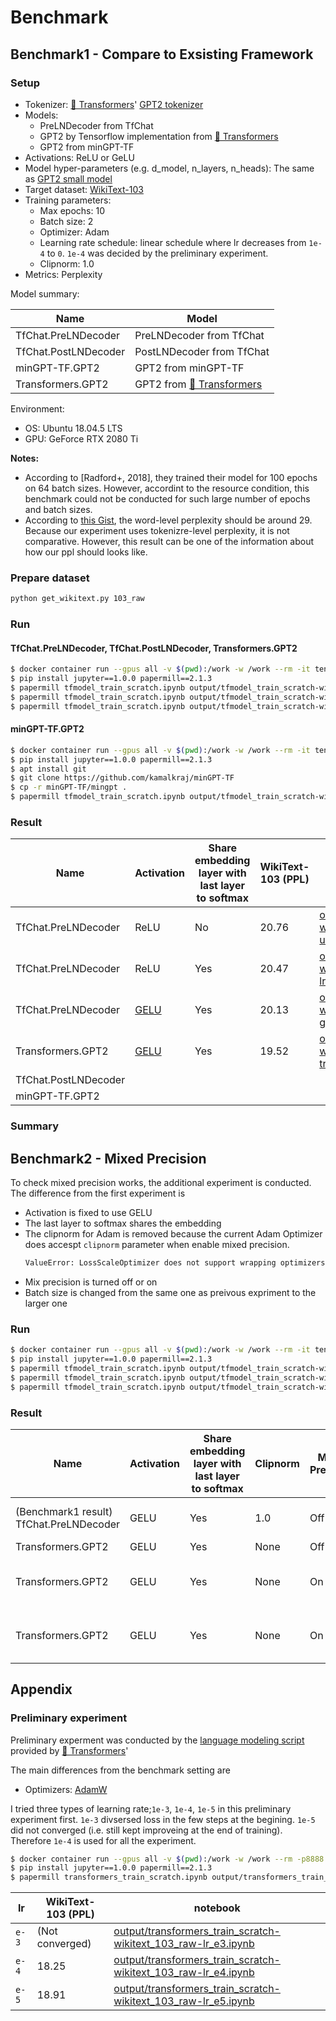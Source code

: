 # Benchmark

## Benchmark1 - Compare to Exsisting Framework

### Setup

* Tokenizer: [🤗 Transformers](https://github.com/huggingface/transformers)' [GPT2 tokenizer](https://huggingface.co/transformers/model_doc/gpt2.html#gpt2tokenizer)
* Models:
  * PreLNDecoder from TfChat
  * GPT2 by Tensorflow implementation from [🤗 Transformers](https://github.com/huggingface/transformers)
  * GPT2 from minGPT-TF
* Activations: ReLU or GeLU
* Model hyper-parameters (e.g. d_model, n_layers, n_heads): The same as [GPT2 small model](https://github.com/openai/gpt-2/blob/master/model_card.md)
* Target dataset: [WikiText-103](https://blog.einstein.ai/the-wikitext-long-term-dependency-language-modeling-dataset/)
* Training parameters:
  * Max epochs: 10
  * Batch size: 2
  * Optimizer: Adam
  * Learning rate schedule: linear schedule where lr decreases from `1e-4` to `0`. `1e-4` was decided by the preliminary experiment.
  * Clipnorm: 1.0
* Metrics: Perplexity

Model summary:

| Name | Model |
| --- | --- |
| TfChat.PreLNDecoder | PreLNDecoder from TfChat |
| TfChat.PostLNDecoder | PostLNDecoder from TfChat |
| minGPT-TF.GPT2 | GPT2 from minGPT-TF |
| Transformers.GPT2 | GPT2 from [🤗 Transformers](https://github.com/huggingface/transformers) |

Environment:

* OS: Ubuntu 18.04.5 LTS
* GPU: GeForce RTX 2080 Ti

**Notes:**

* According to [Radford+, 2018], they trained their model for 100 epochs on 64 batch sizes. However, accordint to the resource condition, this benchmark could not be conducted for such large number of epochs and batch sizes.
* According to [this Gist](https://gist.github.com/thomwolf/ca135416a30ea387aa20edaa9b21f0ed), the word-level perplexity should be around 29. Because our experiment uses tokenizre-level perplexity, it is not comparative. However, this result can be one of the information about how our ppl should looks like. 

### Prepare dataset

```sh
python get_wikitext.py 103_raw
```

### Run

#### TfChat.PreLNDecoder, TfChat.PostLNDecoder, Transformers.GPT2

```sh
$ docker container run --gpus all -v $(pwd):/work -w /work --rm -it tensorflow/tensorflow:2.3.1-gpu
$ pip install jupyter==1.0.0 papermill==2.1.3
$ papermill tfmodel_train_scratch.ipynb output/tfmodel_train_scratch-wikitext_103_raw-pre_ln-lr_e4.ipynb -p save_model_dir tfchat_model-lr_e4
$ papermill tfmodel_train_scratch.ipynb output/tfmodel_train_scratch-wikitext_103_raw-pre_ln-gelu-lr_e4.ipynb -p save_model_dir tfchat_model-gelu-lr_e4
$ papermill tfmodel_train_scratch.ipynb output/tfmodel_train_scratch-wikitext_103_raw-transformers-lr_e4.ipynb -p model_type transformers -p save_model_dir tfchat_transformers-lr_e4
```

#### minGPT-TF.GPT2

```sh
$ docker container run --gpus all -v $(pwd):/work -w /work --rm -it tensorflow/tensorflow:2.3.1-gpu
$ pip install jupyter==1.0.0 papermill==2.1.3
$ apt install git
$ git clone https://github.com/kamalkraj/minGPT-TF
$ cp -r minGPT-TF/mingpt .
$ papermill tfmodel_train_scratch.ipynb output/tfmodel_train_scratch-wikitext_103_raw-min_gpt-lr_e4.ipynb -p model_type min_gpt -p save_model_dir tfchat_model-min_gpt-lr_e4
```

### Result

| Name | Activation | Share embedding layer with last layer to softmax | WikiText-103 (PPL) | notebook |
| --- | --- | --- | --- | --- |
| TfChat.PreLNDecoder | ReLU | No | 20.76 | [output/tfmodel_train_scratch-wikitext_103_raw-pre_ln-unshare-lr_e4.ipynb](output/tfmodel_train_scratch-wikitext_103_raw-pre_ln-unshare-lr_e4.ipynb) |
| TfChat.PreLNDecoder | ReLU | Yes | 20.47 | [output/tfmodel_train_scratch-wikitext_103_raw-pre_ln-lr_e4.ipynb](output/tfmodel_train_scratch-wikitext_103_raw-pre_ln-lr_e4.ipynb) |
| TfChat.PreLNDecoder | [GELU](https://github.com/noriyukipy/tfchat/blob/change_default_gelu/tfchat/activations.py#L5) | Yes | 20.13 | [output/tfmodel_train_scratch-wikitext_103_raw-pre_ln-gelu-lr_e4.ipynb](output/tfmodel_train_scratch-wikitext_103_raw-pre_ln-gelu-lr_e4.ipynb) |
| Transformers.GPT2 | [GELU](https://github.com/huggingface/transformers/blob/v3.4.0/src/transformers/activations_tf.py#L19) | Yes | 19.52 | [output/tfmodel_train_scratch-wikitext_103_raw-transformers-lr_e4.ipynb](output/tfmodel_train_scratch-wikitext_103_raw-transformers-lr_e4.ipynb) |
| TfChat.PostLNDecoder | | | | |
| minGPT-TF.GPT2 | | | | |

### Summary

## Benchmark2 - Mixed Precision

To check mixed precision works, the additional experiment is conducted.
The difference from the first experiment is

- Activation is fixed to use GELU
- The last layer to softmax shares the embedding
- The clipnorm for Adam is removed because the current Adam Optimizer does accespt `clipnorm` parameter when enable mixed precision.
  ```txt
  ValueError: LossScaleOptimizer does not support wrapping optimizers with a clipnorm. Optimizer <tensorflow.python.keras.optimizer_v2.adam.Adam object at 0x7f4a39cb2490> has clipnorm 1.0
  ```
- Mix precision is turned off or on
- Batch size is changed from the same one as preivous expriment to the larger one

### Run

```sh
$ docker container run --gpus all -v $(pwd):/work -w /work --rm -it tensorflow/tensorflow:2.3.1-gpu
$ pip install jupyter==1.0.0 papermill==2.1.3
$ papermill tfmodel_train_scratch.ipynb output/tfmodel_train_scratch-wikitext_103_raw-pre_ln-gelu-lr_e4-clipnorm_none.ipynb -p save_model_dir tfchat_model-gelu-lr_e4 -p clipnorm None
$ papermill tfmodel_train_scratch.ipynb output/tfmodel_train_scratch-wikitext_103_raw-pre_ln-gelu-lr_e4-clipnorm_none-fp16.ipynb -p save_model_dir tfchat_model-gelu-lr_e4-clipnorm_none-fp16 -p clipnorm None -p fp16 True
$ papermill tfmodel_train_scratch.ipynb output/tfmodel_train_scratch-wikitext_103_raw-pre_ln-gelu-lr_e4-clipnorm_none-fp16-batch_size_4.ipynb -p save_model_dir tfchat_model-gelu-lr_e4-clipnorm_none-fp16-batch_size_4 -p clipnorm None -p fp16 True -p batch_size 4
```

### Result

| Name | Activation | Share embedding layer with last layer to softmax | Clipnorm | Mixed Precision | Batch size | WikiText-103 (PPL) | Training time for 1 epoch | notebook |
| --- | --- | --- | --- | --- | --- | --- | --- | --- |
| (Benchmark1 result) TfChat.PreLNDecoder | GELU | Yes | 1.0 | Off | 2 | 20.13 | 24675s |  [output/tfmodel_train_scratch-wikitext_103_raw-pre_ln-gelu-lr_e4.ipynb](output/tfmodel_train_scratch-wikitext_103_raw-pre_ln-gelu-lr_e4.ipynb) |
| Transformers.GPT2 | GELU | Yes | None | Off | 2 | 19.98 | 24472s | [output/](output/) |
| Transformers.GPT2 | GELU | Yes | None | On  | 2 | 20.09 | 16398s | [output/tfmodel_train_scratch-wikitext_103_raw-pre_ln-gelu-lr_e4-clipnorm_none-fp16.ipynb](output/tfmodel_train_scratch-wikitext_103_raw-pre_ln-gelu-lr_e4-clipnorm_none-fp16.ipynb) |
| Transformers.GPT2 | GELU | Yes | None | On  | 4 | 20.35 | 13045s | [output/tfmodel_train_scratch-wikitext_103_raw-pre_ln-gelu-lr_e4-clipnorm_none-fp16-batch_size_4.ipynb](output/tfmodel_train_scratch-wikitext_103_raw-pre_ln-gelu-lr_e4-clipnorm_none-fp16-batch_size_4.ipynb) |

## Appendix

### Preliminary experiment

Preliminary experment was conducted by the [language modeling script](https://github.com/huggingface/transformers/blob/v3.4.0/examples/language-modeling/run_language_modeling.py) provided by [🤗 Transformers](https://github.com/huggingface/transformers)'

The main differences from the benchmark setting are

* Optimizers: [AdamW](https://huggingface.co/transformers/main_classes/optimizer_schedules.html#adamw-pytorch)  

I tried three types of learning rate;`1e-3`, `1e-4`, `1e-5` in this preliminary experiment first. `1e-3` divsersed loss in the few steps at the begining. `1e-5` did not converged (i.e. still kept improveing at the end of training). Therefore `1e-4` is used for all the experiment.

```sh
$ docker container run --gpus all -v $(pwd):/work -w /work --rm -p8888:8888 -it pytorch/pytorch:1.6.0-cuda10.1-cudnn7-devel
$ pip install jupyter==1.0.0 papermill==2.1.3
$ papermill transformers_train_scratch.ipynb output/transformers_train_scratch-wikitext_103_raw-lr_e4.ipynb -p output_dir transformers_output-lr_e4
```

| lr | WikiText-103 (PPL) | notebook |
| --- | --- | --- |
| `e-3` | (Not converged) | [output/transformers_train_scratch-wikitext_103_raw-lr_e3.ipynb](output/transformers_train_scratch-wikitext_103_raw-lr_e3.ipynb) |
| `e-4` | 18.25 | [output/transformers_train_scratch-wikitext_103_raw-lr_e4.ipynb](output/transformers_train_scratch-wikitext_103_raw-lr_e4.ipynb) |
| `e-5` | 18.91 | [output/transformers_train_scratch-wikitext_103_raw-lr_e5.ipynb](output/transformers_train_scratch-wikitext_103_raw-lr_e5.ipynb) |
